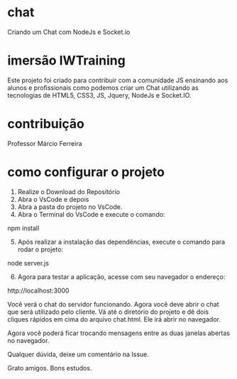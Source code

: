 # chat
Criando um Chat com NodeJs e Socket.io

# imersão IWTraining
Este projeto foi criado para contribuir com a comunidade JS ensinando aos alunos e profissionais como podemos criar um Chat utilizando as tecnologias de HTML5, CSS3, JS, Jquery, NodeJs e Socket.IO.

# contribuição
Professor Márcio Ferreira

# como configurar o projeto
1. Realize o Download do Reposítório
2. Abra o VsCode e depois 
3. Abra a pasta do projeto no VsCode.
4. Abra o Terminal do VsCode e execute o comando:

 npm install
 
5. Após realizar a instalação das dependências, execute o comando para rodar o projeto:

 node server.js

6. Agora para testar a aplicação, acesse com seu navegador o endereço:

http://localhost:3000

Você verá o chat do servidor funcionando. Agora você deve abrir o chat que será utilizado pelo cliente.
Vá até o diretório do projeto e dê dois cliques rápidos em cima do arquivo chat.html.
Ele irá abrir no navegador.

Agora você poderá ficar trocando mensagens entre as duas janelas abertas no navegador.

Qualquer dúvida, deixe um comentário na Issue.

Grato amigos.
Bons estudos.

